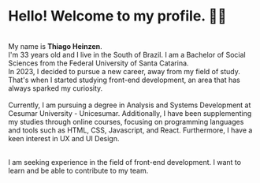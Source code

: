<h1>Hello! Welcome to my profile. 🙋‍♂️</h1><br />
My name is <strong>Thiago Heinzen</strong>.
<br /> I'm 33 years old and I live in the South of Brazil. I am a Bachelor of Social Sciences from the Federal University of Santa Catarina.
<br />In 2023, I decided to pursue a new career, away from my field of study. That's when I started studying front-end development, an area that has always sparked my curiosity.
<br /><br />Currently, I am pursuing a degree in Analysis and Systems Development at Cesumar University - Unicesumar. Additionally, I have been supplementing my studies through online courses, focusing on programming languages and tools such as HTML, CSS, Javascript, and React. Furthermore, I have a keen interest in UX and UI Design.

<br />I am seeking experience in the field of front-end development. I want to learn and be able to contribute to my team.

